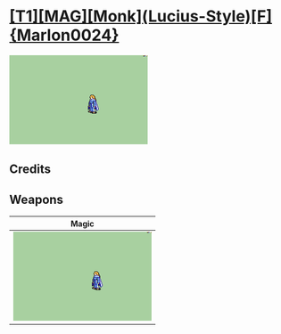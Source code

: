 # [\[T1\]\[MAG\]\[Monk\]\(Lucius-Style\)\[F\]{Marlon0024}](./)

<img src="./6.%20Magic/Magic_000.png" alt="[T1][MAG][Monk](Lucius-Style)[F]{Marlon0024} standing" />

## Credits



## Weapons


|Magic |
|  :---: |
| <img alt="Magic animation" src="./6.%20Magic/Magic.gif" /> |
